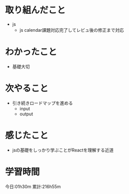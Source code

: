 # 取り組んだこと
  - js
    - js calendar課題対応完了してレビュ後の修正まで対応


# わかったこと
  - 基礎大切

# 次やること
  - 引き続きロードマップを進める
    - input
    - output

# 感じたこと
  - jsの基礎をしっかり学ぶことがReactを理解する近道

# 学習時間
今日:01h30m
累計:216h55m
